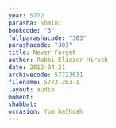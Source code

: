 ```yaml
---
year: 5772
parasha: Shmini
bookcode: "3"
fullparashacode: "303"
parashacode: "303"
title: Never Forget
author: Rabbi Eliezer Hirsch
date: 2012-04-21
archivecode: 57723031
filename: 5772-303-1
layout: audio
moment: 
shabbat: 
occasion: Yom haShoah
---
```

